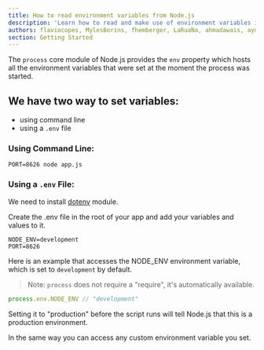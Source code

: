 ```yaml
---
title: How to read environment variables from Node.js
description: 'Learn how to read and make use of environment variables in a Node.js program'
authors: flaviocopes, MylesBorins, fhemberger, LaRuaNa, ahmadawais, aymen94
section: Getting Started
---
```


The `process` core module of Node.js provides the `env` property which hosts all the environment variables that were set at the moment the process was started.

## We have two way to set variables:
- using command line
- using a `.env` file

### Using Command Line:

`PORT=8626 node app.js`

### Using a `.env` File:

We need to install [dotenv](https://www.npmjs.com/package/dotenv) module.

Create the .env file in the root of your app and add your variables and values to it.

```
NODE_ENV=development
PORT=8626
```
Here is an example that accesses the NODE_ENV environment variable, which is set to `development` by default.

> Note: `process` does not require a "require", it's automatically available.

```js
process.env.NODE_ENV // "development"
```

Setting it to "production" before the script runs will tell Node.js that this is a production environment.

In the same way you can access any custom environment variable you set.
